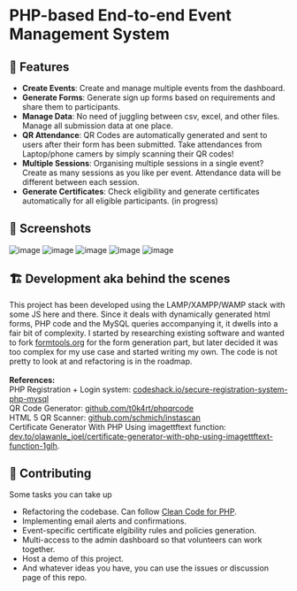 # PHP-based End-to-end Event Management System

## 🚀 Features

* **Create Events**: Create and manage multiple events from the dashboard. 
* **Generate Forms**: Generate sign up forms based on requirements and share them to participants.
* **Manage Data**: No need of juggling between csv, excel, and other files. Manage all submission data at one place.
* **QR Attendance**: QR Codes are automatically generated and sent to users after their form has been submitted. Take attendances from Laptop/phone camers by simply scanning their QR codes!
* **Multiple Sessions**: Organising multiple sessions in a single event? Create as many sessions as you like per event. Attendance data will be different between each session.
* **Generate Certificates**: Check eligibility and generate certificates automatically for all eligible participants. (in progress)

## 📸 Screenshots
![image](https://github.com/ph4ni/ems/assets/29685411/782874b0-1e94-479b-93c5-ea1fe04fef1a)
![image](https://github.com/ph4ni/ems/assets/29685411/702b28db-1d9c-4b40-b4e7-938ebbd8e89a)
![image](https://github.com/ph4ni/ems/assets/29685411/5b0ebec4-2228-40d8-9021-27f23958bd3a)
![image](https://github.com/ph4ni/ems/assets/29685411/57b9fee0-b147-4dc1-8c23-8181e48db35f)
![image](https://github.com/ph4ni/ems/assets/29685411/b0f0e25d-96fa-4ffa-8f6c-228139dc9bf9)

## 🏗️ Development aka behind the scenes
This project has been developed using the LAMP/XAMPP/WAMP stack with some JS here and there. Since it deals with dynamically generated html forms, PHP code and the MySQL queries accompanying it, it dwells into a fair bit of complexity. I started by researching existing software and wanted to fork [formtools.org](https://formtools.org/) for the form generation part, but later decided it was too complex for my use case and started writing my own. The code is not pretty to look at and refactoring is in the roadmap.<br><br>
**References:**<br>
PHP Registration + Login system: [codeshack.io/secure-registration-system-php-mysql](https://codeshack.io/secure-registration-system-php-mysql/)<br>
QR Code Generator: [github.com/t0k4rt/phpqrcode](https://github.com/t0k4rt/phpqrcode)<br>
HTML 5 QR Scanner: [github.com/schmich/instascan](https://github.com/schmich/instascan)<br>
Certificate Generator With PHP Using imagettftext function: [dev.to/olawanle_joel/certificate-generator-with-php-using-imagettftext-function-1glh](https://dev.to/olawanle_joel/certificate-generator-with-php-using-imagettftext-function-1glh).

## 🤝 Contributing
Some tasks you can take up
* Refactoring the codebase. Can follow [Clean Code for PHP](https://github.com/piotrplenik/clean-code-php).
* Implementing email alerts and confirmations.
* Event-specific certificate elgibility rules and policies generation.
* Multi-access to the admin dashboard so that volunteers can work together.
* Host a demo of this project.
* And whatever ideas you have, you can use the issues or discussion page of this repo.
